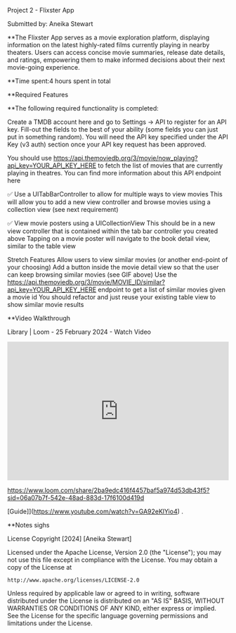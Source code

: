 Project 2 - Flixster App

Submitted by: Aneika Stewart

**The Flixster App serves as a movie exploration platform, displaying information on the latest highly-rated films currently playing in nearby theaters. Users can access concise movie summaries, release date details, and ratings, empowering them to make informed decisions about their next movie-going experience.

**Time spent:4 hours spent in total

**Required Features

**The following required functionality is completed:


Create a TMDB account here and go to Settings -> API to register for an API key. Fill-out the fields to the best of your ability (some fields you can just put in something random). You will need the API key specified under the API Key (v3 auth) section once your API key request has been approved.


You should use https://api.themoviedb.org/3/movie/now_playing?api_key=YOUR_API_KEY_HERE to fetch the list of movies that are currently playing in theatres. You can find more information about this API endpoint here


✅ Use a UITabBarController to allow for multiple ways to view movies
This will allow you to add a new view controller and browse movies using a collection view (see next requirement)


✅ View movie posters using a UICollectionView
This should be in a new view controller that is contained within the tab bar controller you created above
Tapping on a movie poster will navigate to the book detail view, similar to the table view


Stretch Features
Allow users to view similar movies (or another end-point of your choosing)
Add a button inside the movie detail view so that the user can keep browsing similar movies (see GIF above)
Use the https://api.themoviedb.org/3/movie/MOVIE_ID/similar?api_key=YOUR_API_KEY_HERE endpoint to get a list of similar movies given a movie id
You should refactor and just reuse your existing table view to show similar movie results

**Video Walkthrough

Library | Loom - 25 February 2024 - Watch Video

<div style="position: relative; padding-bottom: 62.5%; height: 0;"><iframe src="https://www.loom.com/embed/5de12d8c0c3743239eb117a03e5b398d?sid=74534266-906e-42ad-ba08-284537314ad8" frameborder="0" webkitallowfullscreen mozallowfullscreen allowfullscreen style="position: absolute; top: 0; left: 0; width: 100%; height: 100%;"></iframe></div>


https://www.loom.com/share/2ba9edc416f4457baf5a974d53db43f5?sid=06a07b7f-542e-48ad-883d-17f6100d419d

<div style="position: relative; padding-bottom: 62.5%; height: 0;">


[Guide]](https://www.youtube.com/watch?v=GA92eKlYio4) .


**Notes
sighs

License
Copyright [2024] [Aneika Stewart]

Licensed under the Apache License, Version 2.0 (the "License");
you may not use this file except in compliance with the License.
You may obtain a copy of the License at

    http://www.apache.org/licenses/LICENSE-2.0

Unless required by applicable law or agreed to in writing, software
distributed under the License is distributed on an "AS IS" BASIS,
WITHOUT WARRANTIES OR CONDITIONS OF ANY KIND, either express or implied.
See the License for the specific language governing permissions and
limitations under the License.

